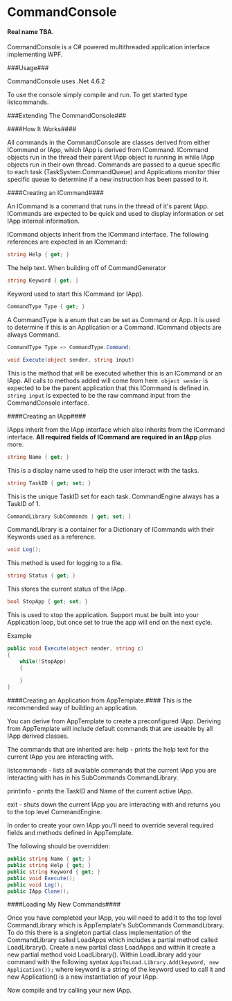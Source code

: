 # CommandConsole #
#### Real name TBA. ####

CommandConsole is a C# powered multithreaded application interface implementing WPF.

###Usage###

CommandConsole uses .Net 4.6.2

To use the console simply compile and run. To get started type listcommands.

###Extending The CommandConsole###

####How It Works####

All commands in the CommandConsole are classes derived from either ICommand or IApp, which IApp is derived from ICommand.
ICommand objects run in the thread their parent IApp object is running in while IApp objects run in their own thread.
Commands are passed to a queue specific to each task (TaskSystem.CommandQueue) and Applications monitor thier specific queue
to determine if a new instruction has been passed to it.

####Creating an ICommand####

An ICommand is a command that runs in the thread of it's parent IApp. ICommands are expected to be quick and used to display information or set IApp internal information.

ICommand objects inherit from the ICommand interface. The following references are expected in an ICommand:

```C#
string Help { get; }
```
The help text. When building off of CommandGenerator

```C#
string Keyword { get; }
```
Keyword used to start this ICommand (or IApp).

```C#
CommandType Type { get; }
```
A CommandType is a enum that can be set as Command or App. It is used to determine if this is an Application or a Command.
ICommand objects are always Command.
```C#
CommandType Type => CommandType.Command;
```

```C#
void Execute(object sender, string input)
```
This is the method that will be executed whether this is an ICommand or an IApp. All calls to methods added will come from here.
```object sender``` is expected to be the parent application that this ICommand is defined in.
```string input``` is expected to be the raw command input from the CommandConsole interface.

####Creating an IApp####

IApps inherit from the IApp interface which also inherits from the ICommand interface.
**All required fields of ICommand are required in an IApp** plus more.

```C#
string Name { get; }
```
This is a display name used to help the user interact with the tasks.

```C#
string TaskID { get; set; }
```
This is the unique TaskID set for each task. CommandEngine always has a TaskID of 1.

```C#
CommandLibrary SubCommands { get; set; }
```
CommandLibrary is a container for a Dictionary of ICommands with their Keywords used as a reference.

```C#
void Log();
```
This method is used for logging to a file.

```C#
string Status { get; }
```
This stores the current status of the IApp.

```C#
bool StopApp { get; set; }
```
This is used to stop the application. Support must be built into your Application loop, but once set to true the app will end on the next cycle.

Example
```C#
public void Execute(object sender, string c)
{
	while(!StopApp)
	{
		
	}
}
```

####Creating an Application from AppTemplate.####
This is the recommended way of building an application.

You can derive from AppTemplate to create a preconfigured IApp. Deriving from AppTemplate will include default commands that
are useable by all IApp derived classes.

The commands that are inherited are:
help -  prints the help text for the current IApp you are interacting with.

listcommands - lists all available commands that the current IApp you are interacting with has in his SubCommands CommandLibrary.

printinfo - prints the TaskID and Name of the current active IApp.

exit - shuts down the current IApp you are interacting with and returns you to the top level CommandEngine.

In order to create your own IApp you'll need to override several required fields and methods defined in AppTemplate.

The following should be overridden:
```C#
public string Name { get; }
public string Help { get; }
public string Keyword { get; }
public void Execute();
public void Log();
public IApp Clone();
```
####Loading My New Commands####

Once you have completed your IApp, you will need to add it to the top level CommandLibrary which is AppTemplate's 
SubCommands CommandLibrary. To do this there is a singleton partial class implementation of the CommandLibrary called LoadApps which 
includes a partial method called LoadLibrary(). Create a new partial class LoadApps and within it create a new partial method void LoadLibrary().
Within LoadLibrary add your command with the following syntax ```AppsToLoad.Library.Add(keyword, new Application());``` where keyword is a string
of the keyword used to call it and new Application() is a new instantiation of your IApp.

Now compile and try calling your new IApp.
